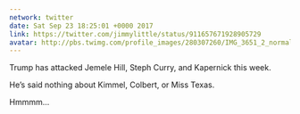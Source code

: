 ```yaml
---
network: twitter
date: Sat Sep 23 18:25:01 +0000 2017
link: https://twitter.com/jimmylittle/status/911657671928905729
avatar: http://pbs.twimg.com/profile_images/280307260/IMG_3651_2_normal.jpg
---
```


Trump has attacked Jemele Hill, Steph Curry, and Kapernick this week.

He’s said nothing about Kimmel, Colbert, or Miss Texas.

Hmmmm…
